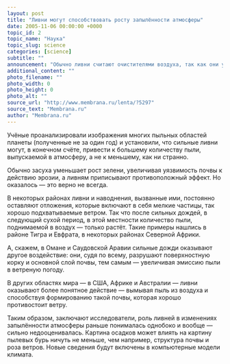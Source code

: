 ```yaml
---
layout: post
title: "Ливни могут способствовать росту запылённости атмосферы"
date: 2005-11-06 00:00:00 +0000
topic_id: 2
topic_name: "Наука"
topic_slug: science
categories: [science]
subtitle: ""
announcement: "Обычно ливни считают очистителями воздуха, так как они удаляют из атмосферы пыль и помогают траве и деревьям расти, а значит — удерживать почву. Однако новое исследование, профинансированное NASA и основанное на спутниковых наблюдениях, говорит, что влияние дождей на пылевые бури куда запутаннее."
additional_content: ""
photo_filename: ""
photo_width: 0
photo_height: 0
photo_alt: ""
source_url: "http://www.membrana.ru/lenta/?5297"
source_text: "Membrana.ru"
author: "Membrana.ru"
---
```

Учёные проанализировали изображения многих пыльных областей планеты (полученные не за один год) и установили, что сильные ливни могут, в конечном счёте, привести к большему количеству пыли, выпускаемой в атмосферу, а не к меньшему, как ни странно.

Обычно засуха уменьшает рост зелени, увеличивая уязвимость почвы к действию эрозии, а ливням приписывают противоположный эффект. Но оказалось — это верно не всегда.

В некоторых районах ливни и наводнения, вызванные ими, постоянно оставляют отложения, которые включают в себя мелкие частицы, так хорошо подхватываемые ветром. Так что после сильных дождей, в следующий сухой период, в этой местности количество пыли, поднимаемой в воздух — только растёт. Такие примеры нашлись в районе Тигра и Евфрата, в некоторых районах Северной Африки.

А, скажем, в Омане и Саудовской Аравии сильные дожди оказывают другое воздействие: они, судя по всему, разрушают поверхностную корку и основной слой почвы, тем самым — увеличивая эмиссию пыли в ветреную погоду.

В других областях мира — в США, Африке и Австралии — ливни оказывают более понятное действие — вымывая пыль из воздуха и способствуя формированию такой почвы, которая хорошо противостоит ветру.

Таким образом, заключают исследователи, роль ливней в изменениях запылённости атмосферы раньше понималась однобоко и вообще — сильно недооценивалась. Картина осадков может влиять на картину пылевых бурь ничуть не меньше, чем например, структура почвы и роза ветров. Новые сведения будут включены в компьютерные модели климата.
